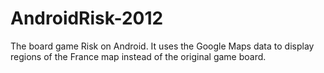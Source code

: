 # AndroidRisk-2012
The board game Risk on Android. It uses the Google Maps data to display regions of the France map instead of the original game board.
